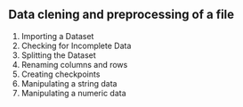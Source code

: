 ## Data clening and preprocessing of a file

1. Importing a Dataset
2. Checking for Incomplete Data
3. Splitting the Dataset
4. Renaming columns and rows
5. Creating checkpoints
6. Manipulating a string data 
7. Manipulating a numeric data
